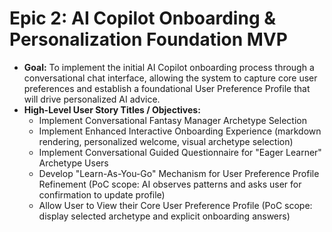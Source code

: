 # Epic 2: AI Copilot Onboarding & Personalization Foundation MVP

* **Goal:** To implement the initial AI Copilot onboarding process through a conversational chat interface, allowing the system to capture core user preferences and establish a foundational User Preference Profile that will drive personalized AI advice.
* **High-Level User Story Titles / Objectives:**
    * Implement Conversational Fantasy Manager Archetype Selection
    * Implement Enhanced Interactive Onboarding Experience (markdown rendering, personalized welcome, visual archetype selection)
    * Implement Conversational Guided Questionnaire for "Eager Learner" Archetype Users
    * Develop "Learn-As-You-Go" Mechanism for User Preference Profile Refinement (PoC scope: AI observes patterns and asks user for confirmation to update profile)
    * Allow User to View their Core User Preference Profile (PoC scope: display selected archetype and explicit onboarding answers)